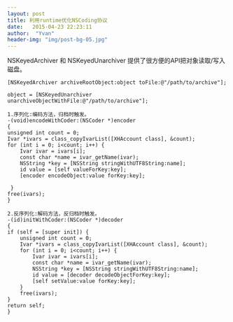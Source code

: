 ```yaml
---
layout: post
title: 利用runtime优化NSCoding协议
date:   2015-04-23 22:23:11
author:  "Yvan"
header-img: "img/post-bg-05.jpg"
---
```

NSKeyedArchiver 和 NSKeyedUnarchiver 提供了很方便的API把对象读取/写入磁盘。

	[NSKeyedArchiver archiveRootObject:object toFile:@"/path/to/archive"];

	object = [NSKeyedUnarchiver unarchiveObjectWithFile:@"/path/to/archive"];

	1.序列化:编码方法，归档时触发。
	-(void)encodeWithCoder:(NSCoder *)encoder 
	{
    unsigned int count = 0;
    Ivar *ivars = class_copyIvarList([XHAccount class], &count);
    for (int i = 0; i<count; i++) {
        Ivar ivar = ivars[i];
        const char *name = ivar_getName(ivar);
        NSString *key = [NSString stringWithUTF8String:name];
        id value = [self valueForKey:key];
        [encoder encodeObject:value forKey:key];
        
  	 }
   	free(ivars);
	}

	2.反序列化:解码方法，反归档时触发。
	-(id)initWithCoder:(NSCoder *)decoder
	{
    if (self = [super init]) {
        unsigned int count = 0;
        Ivar *ivars = class_copyIvarList([XHAccount class], &count);
        for (int i = 0; i<count; i++) {
            Ivar ivar = ivars[i];
            const char *name = ivar_getName(ivar);
            NSString *key = [NSString stringWithUTF8String:name];
            id value = [decoder decodeObjectForKey:key];
            [self setValue:value forKey:key];
        }
        free(ivars);
    }
    return self;
	}
